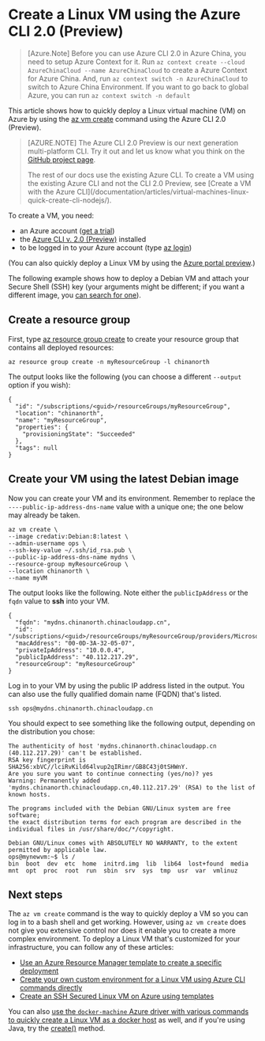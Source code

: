 <properties
    pageTitle="Create a Linux VM using the Azure CLI 2.0 (Preview) | Azure"
    description="Create a Linux VM using the Azure CLI 2.0 (Preview)."
    services="virtual-machines-linux"
    documentationcenter="author: squillace"
    manager="timlt" />
<tags
    ms.assetid="82005a05-053d-4f52-b0c2-9ae2e51f7a7e"
    ms.service="virtual-machines-linux"
    ms.devlang="NA"
    ms.topic="hero-article"
    ms.tgt_pltfrm="vm-linux"
    ms.workload="infrastructure"
    ms.date="09/26/2016"
    wacn.date=""
    ms.author="rasquill" />

# Create a Linux VM using the Azure CLI 2.0 (Preview)

> [Azure.Note]
> Before you can use Azure CLI 2.0 in Azure China, you need to setup Azure Context for it. Run `az context create --cloud AzureChinaCloud --name AzureChinaCloud` to create a Azure Context for Azure China. And, run `az context switch -n AzureChinaCloud` to switch to Azure China Environment. If you want to go back to global Azure, you can run `az context switch -n default`

This article shows how to quickly deploy a Linux virtual machine (VM) on Azure by using the [az vm create](/cli/azure/vm?branch=master#create) command using the Azure CLI 2.0 (Preview). 

> [AZURE.NOTE] 
> The Azure CLI 2.0 Preview is our next generation multi-platform CLI. Try it out and let us know what you think on the [GitHub project page](https://github.com/Azure/azure-cli).
><p>
><p> The rest of our docs use the existing Azure CLI. To create a VM using the existing Azure CLI and not the CLI 2.0 Preview, see [Create a VM with the Azure CLI](/documentation/articles/virtual-machines-linux-quick-create-cli-nodejs/).

To create a VM, you need: 

* an Azure account ([get a trial](/pricing/1rmb-trial/))
* the [Azure CLI v. 2.0 (Preview)](https://github.com/Azure/azure-cli#installation) installed
* to be logged in to your Azure account (type [az login](/cli/azure/#login))

(You can also quickly deploy a Linux VM by using the [Azure portal preview](/documentation/articles/virtual-machines-linux-quick-create-portal/).)

The following example shows how to deploy a Debian VM and attach your Secure Shell (SSH) key (your arguments might be different; if you want a different image, you [can search for one](/documentation/articles/virtual-machines-linux-cli-ps-findimage/)).

## Create a resource group

First, type [az resource group create](/cli/azure/resource/group#create) to create your resource group that contains all deployed resources:

    az resource group create -n myResourceGroup -l chinanorth

The output looks like the following (you can choose a different `--output` option if you wish):

    {
      "id": "/subscriptions/<guid>/resourceGroups/myResourceGroup",
      "location": "chinanorth",
      "name": "myResourceGroup",
      "properties": {
        "provisioningState": "Succeeded"
      },
      "tags": null
    }

## Create your VM using the latest Debian image

Now you can create your VM and its environment. Remember to replace the `----public-ip-address-dns-name` value with a unique one; the one below may already be taken.

    az vm create \
    --image credativ:Debian:8:latest \
    --admin-username ops \
    --ssh-key-value ~/.ssh/id_rsa.pub \
    --public-ip-address-dns-name mydns \
    --resource-group myResourceGroup \
    --location chinanorth \
    --name myVM

The output looks like the following. Note either the `publicIpAddress` or the `fqdn` value to **ssh** into your VM.

    {
      "fqdn": "mydns.chinanorth.chinacloudapp.cn",
      "id": "/subscriptions/<guid>/resourceGroups/myResourceGroup/providers/Microsoft.Compute/virtualMachines/myVM",
      "macAddress": "00-0D-3A-32-05-07",
      "privateIpAddress": "10.0.0.4",
      "publicIpAddress": "40.112.217.29",
      "resourceGroup": "myResourceGroup"
    }

Log in to your VM by using the public IP address listed in the output. You can also use the fully qualified domain name (FQDN) that's listed.

    ssh ops@mydns.chinanorth.chinacloudapp.cn

You should expect to see something like the following output, depending on the distribution you chose:

    The authenticity of host 'mydns.chinanorth.chinacloudapp.cn (40.112.217.29)' can't be established.
    RSA key fingerprint is SHA256:xbVC//lciRvKild64lvup2qIRimr/GB8C43j0tSHWnY.
    Are you sure you want to continue connecting (yes/no)? yes
    Warning: Permanently added 'mydns.chinanorth.chinacloudapp.cn,40.112.217.29' (RSA) to the list of known hosts.

    The programs included with the Debian GNU/Linux system are free software;
    the exact distribution terms for each program are described in the
    individual files in /usr/share/doc/*/copyright.

    Debian GNU/Linux comes with ABSOLUTELY NO WARRANTY, to the extent
    permitted by applicable law.
    ops@mynewvm:~$ ls /
    bin  boot  dev  etc  home  initrd.img  lib  lib64  lost+found  media  mnt  opt  proc  root  run  sbin  srv  sys  tmp  usr  var  vmlinuz

## Next steps
The `az vm create` command is the way to quickly deploy a VM so you can log in to a bash shell and get working. However, using `az vm create` does not give you extensive control nor does it enable you to create a more complex environment.  To deploy a Linux VM that's customized for your infrastructure, you can follow any of these articles:

* [Use an Azure Resource Manager template to create a specific deployment](/documentation/articles/virtual-machines-linux-cli-deploy-templates/)
* [Create your own custom environment for a Linux VM using Azure CLI commands directly](/documentation/articles/virtual-machines-linux-create-cli-complete/)
* [Create an SSH Secured Linux VM on Azure using templates](/documentation/articles/virtual-machines-linux-create-ssh-secured-vm-from-template/)

You can also [use the `docker-machine` Azure driver with various commands to quickly create a Linux VM as a docker host](/documentation/articles/virtual-machines-linux-docker-machine/) as well, and if you're using Java, try the [create()](/java/api/com.microsoft.azure.management.compute._virtual_machine) method.

